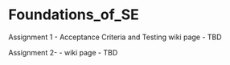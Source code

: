 # Foundations_of_SE

Assignment 1 - Acceptance Criteria and Testing
               wiki page - TBD
               
Assignment 2- - 
               wiki page - TBD
